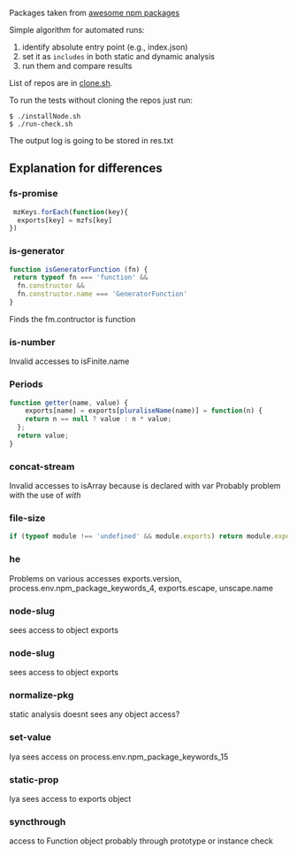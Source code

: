 Packages taken from [awesome npm packages](https://github.com/parro-it/awesome-micro-npm-packages)

Simple algorithm for automated runs:
1. identify absolute entry point (e.g., index.json)
2. set it as `includes` in both static and dynamic analysis
3. run them and compare results

List of repos are in [clone.sh](./clone.sh).

To run the tests without cloning the repos just run:
```shell
$ ./installNode.sh
$ ./run-check.sh
```
The output log is going to be stored in res.txt

## Explanation for differences 

### fs-promise

```javascript
 mzKeys.forEach(function(key){
  exports[key] = mzfs[key]
})
```

### is-generator

```javascript
function isGeneratorFunction (fn) {
 return typeof fn === 'function' &&
  fn.constructor &&
  fn.constructor.name === 'GeneratorFunction'
}
```
Finds the fm.contructor is function

### is-number

Invalid accesses to isFinite.name

### Periods

```javascript
function getter(name, value) {
    exports[name] = exports[pluraliseName(name)] = function(n) {
    return n == null ? value : n * value;
  };
  return value;
}
```
 
### concat-stream

Invalid accesses to isArray because is declared with var
Probably problem with the use of *with*

### file-size

```javascript
if (typeof module !== 'undefined' && module.exports) return module.exports = plugin()
```

### he

Problems on various accesses
exports.version, process.env.npm_package_keywords_4, exports.escape, unscape.name

### node-slug

sees access to object exports

### node-slug

sees access to object exports

### normalize-pkg

static analysis doesnt sees any object access?

### set-value

lya sees access on process.env.npm_package_keywords_15

### static-prop

lya sees access to exports object

### syncthrough

access to Function object probably through prototype or instance check


